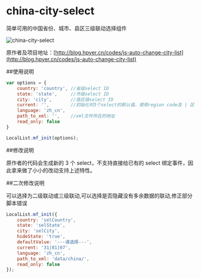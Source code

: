 china-city-select
=================

简单可用的中国省份、城市、县区三级联动选择组件

![china-city-select](http://ww2.sinaimg.cn/mw690/831e9385jw1e60hh9sc2zj207q05kjrh.jpg)

原作者及项目地址：[http://blog.hpyer.cn/codes/js-auto-change-city-list](http://blog.hpyer.cn/codes/js-auto-change-city-list)

##使用说明

```javascript
var options = {
    country: 'country', //省级select ID
	state: 'state',     //市级select ID
	city: 'city',       //县区级select ID
	current: '',        //初始化时3个select的默认值，使用region code及 | 区分，如「 01|02|33 」，具体请查阅 xml 数据文件
	language: 'zh_cn',  
	path_to_xml: '',    //xml文件所在的地址
	read_only: false  
}

LocalList.mf_init(options);
```

##修改说明

原作者的代码会生成新的 3 个 select，不支持直接给已有的 select 绑定事件，因此拿来做了小小的改动支持上述特性。


##二次修改说明

可以选择为二级联动或三级联动,可以选择是否隐藏没有多余数据的联动,修正部分脚本错误

```javascript
LocalList.mf_init({
    country: 'selCountry',
    state: 'selState',
    city: 'selCity',
    hideState: 'true',
    defaultValue: '---请选择---',
    current: '31|01|07',
    language: 'zh_cn',
    path_to_xml: 'data/china/',
    read_only: false  
});
```
